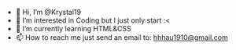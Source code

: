 - 👋 Hi, I’m @Krystal19
- 👀 I’m interested in Coding but I just only start :<
- 🌱 I’m currently learning HTML&CSS
- 📫 How to reach me just send an email to: hhhau1910@gmail.com

<!---
Krystal19/Krystal19 is a ✨ special ✨ repository because its `README.md` (this file) appears on your GitHub profile.
You can click the Preview link to take a look at your changes.
--->
